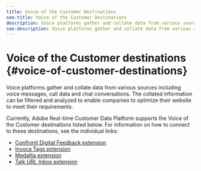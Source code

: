 ```yaml
---
title: Voice of the Customer Destinations
seo-title: Voice of the Customer Destinations
description: Voice platforms gather and collate data from various sources including voice messages, call data and chat conversations. The collated information can be filtered and analyzed to enable companies to optimize their website to meet their requirements.
seo-description: Voice platforms gather and collate data from various sources including voice messages, call data and chat conversations. The collated information can be filtered and analyzed to enable companies to optimize their website to meet their requirements.
---
```


# Voice of the Customer destinations {#voice-of-customer-destinations}

Voice platforms gather and collate data from various sources including voice messages, call data and chat conversations. The collated information can be filtered and analyzed to enable companies to optimize their website to meet their requirements.

Currently, Adobe Real-time Customer Data Platform supports the Voice of the Customer destinations listed below. For information on how to connect to these destinations, see the individual links:

* [Confirmit Digital Feedback extension](confirmit-digital-feedback-extension.md)
* [Invoca Tags extension](/help/rtcdp/destinations/invoca-extension.md)
* [Medallia extension](medallia-extension.md)
* [Talk URL Inbox extension](talkurl-extension.md)